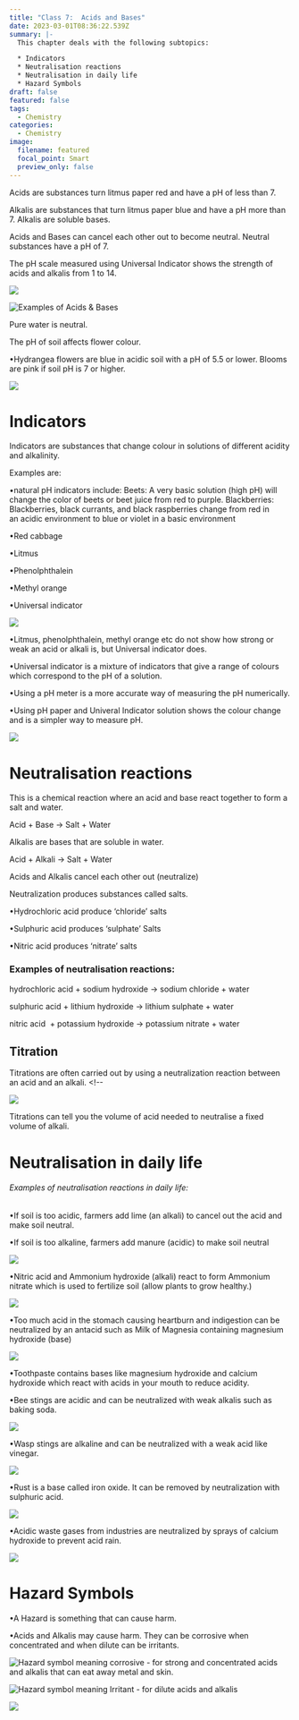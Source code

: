 ```yaml
---
title: "Class 7:  Acids and Bases"
date: 2023-03-01T08:36:22.539Z
summary: |-
  T﻿his chapter deals with the following subtopics:

  * I﻿ndicators
  * N﻿eutralisation reactions
  * N﻿eutralisation in daily life
  * H﻿azard Symbols
draft: false
featured: false
tags:
  - Chemistry
categories:
  - Chemistry
image:
  filename: featured
  focal_point: Smart
  preview_only: false
---
```

<!--StartFragment-->

Acids are substances turn litmus paper red and have a pH of less than 7.

Alkalis are substances that turn litmus paper blue and have a pH more than 7. Alkalis are soluble bases. 

Acids and Bases can cancel each other out to become neutral. Neutral substances have a pH of 7.

The pH scale measured using Universal Indicator shows the strength of acids and alkalis from 1 to 14.

<!--EndFragment-->

![](ph.png)

![](acids-and-bases.png "Examples of Acids & Bases")

P﻿ure water is neutral.

<!--StartFragment-->

T﻿he pH of soil affects flower colour. <!--StartFragment-->

•Hydrangea flowers are blue in acidic soil with a pH of 5.5 or lower. Blooms are pink if soil pH is 7 or higher.

<!--EndFragment-->

![](flowers.png)

# I﻿ndicators

<!--StartFragment-->

Indicators are substances that change colour in solutions of different acidity and alkalinity.

Examples are:

•natural pH indicators include: Beets: A very basic solution (high pH) will change the color of beets or beet juice from red to purple. Blackberries: Blackberries, black currants, and black raspberries change from red in an acidic environment to blue or violet in a basic environment

•Red cabbage

•Litmus

•Phenolphthalein

•Methyl orange

•Universal indicator

<!--EndFragment-->

![](indicaators.png)

<!--StartFragment-->

•Litmus, phenolphthalein, methyl orange etc do not show how strong or weak an acid or alkali is, but Universal indicator does.

•Universal indicator is a mixture of indicators that give a range of colours which correspond to the pH of a solution.

•Using a pH meter is a more accurate way of measuring the pH numerically.

•Using pH paper and Univeral Indicator solution shows the colour change and is a simpler way to measure pH.

<!--EndFragment-->

![](phprobe.jpg)

# N﻿eutralisation reactions

T﻿his is a chemical reaction where an acid and base react together to form a salt and water.

Acid + Base → Salt + Water

Alkalis are bases that are soluble in water.

Acid + Alkali → Salt + Water

Acids and Alkalis cancel each other out (neutralize)

<!--StartFragment-->

Neutralization produces substances called salts.

•Hydrochloric acid produce ‘chloride’ salts

•Sulphuric acid produces ‘sulphate’ Salts

•Nitric acid produces ‘nitrate’ salts

### E﻿xamples of neutralisation reactions:

hydrochloric acid + sodium hydroxide → sodium chloride + water

sulphuric acid + lithium hydroxide → lithium sulphate + water

nitric acid  + potassium hydroxide → potassium nitrate + water

<!--EndFragment-->

## T﻿itration

<!--StartFragment-->

Titrations are often carried out by using a neutralization reaction between an acid and an alkali. <!--

![](titration.png)

Titrations can tell you the volume of acid needed to neutralise a fixed volume of alkali.

<!--EndFragment-->

# N﻿eutralisation in daily life

###### E﻿xamples of neutralisation reactions in daily life:

•If soil is too acidic, farmers add lime (an alkali) to cancel out the acid and make soil neutral.

•If soil is too alkaline, farmers add manure (acidic) to make soil neutral

![](farmers.png)

•Nitric acid and Ammonium hydroxide (alkali) react to form Ammonium nitrate which is used to fertilize soil (allow plants to grow healthy.)

![](fertiliser.jpg)

•Too much acid in the stomach causing heartburn and indigestion can be neutralized by an antacid such as Milk of Magnesia containing magnesium hydroxide (base)

![](antacid.jpg)

•Toothpaste contains bases like magnesium hydroxide and calcium hydroxide which react with acids in your mouth to reduce acidity.

•Bee stings are acidic and can be neutralized with weak alkalis such as baking soda. 

![](beestings.png)

•Wasp stings are alkaline and can be neutralized with a weak acid like vinegar.

![](waspstings.png)

•Rust is a base called iron oxide. It can be removed by neutralization with sulphuric acid.

![](rustrem.jpg)

•Acidic waste gases from industries are neutralized by sprays of calcium hydroxide to prevent acid rain.

![](industrial.jpg)

<!--EndFragment-->

# H﻿azard Symbols

•A Hazard is something that can cause harm.

•Acids and Alkalis may cause harm. They can be corrosive when concentrated and when dilute can be irritants.

![](hazardcorrosive.jpg "Hazard symbol meaning corrosive - for strong and concentrated acids and alkalis that can eat away metal and skin.")

<!--EndFragment-->

![](irritant.jpg.png "Hazard symbol meaning Irritant - for dilute acids and alkalis")

![](hazard.gif)